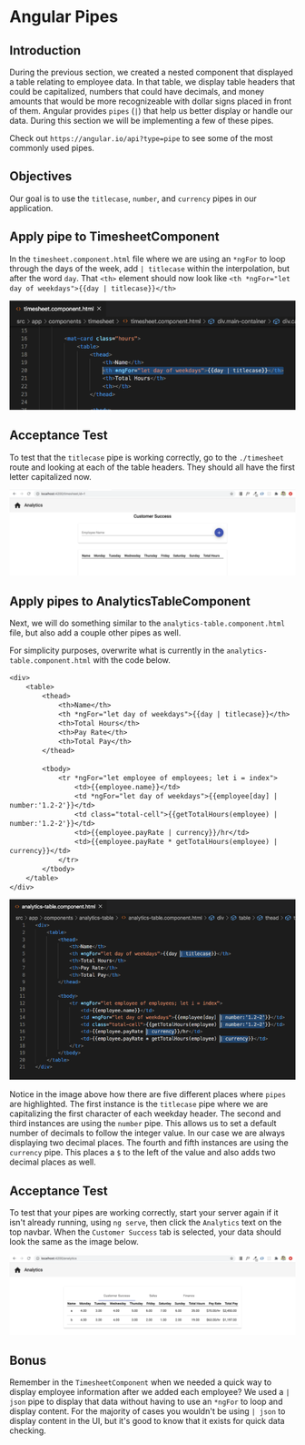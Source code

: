 # Angular Pipes

## Introduction

During the previous section, we created a nested component that displayed a table relating to employee data. In that table, we display table headers that could be capitalized, numbers that could have decimals, and money amounts that would be more recognizeable with dollar signs placed in front of them. Angular provides `pipes` (`|`) that help us better display or handle our data. During this section we will be implementing a few of these pipes.

Check out `https://angular.io/api?type=pipe` to see some of the most commonly used pipes.


## Objectives

Our goal is to use the `titlecase`, `number`, and `currency` pipes in our application.


## Apply pipe to TimesheetComponent

In the `timesheet.component.html` file where we are using an `*ngFor` to loop through the days of the week, add `| titlecase` within the interpolation, but after the word `day`. That `<th>` element should now look like `<th *ngFor="let day of weekdays">{{day | titlecase}}</th>`

![](img/timesheet_titlecase.png)


## Acceptance Test

To test that the `titlecase` pipe is working correctly, go to the `./timesheet` route and looking at each of the table headers. They should all have the first letter capitalized now.

![](img/timesheet_capitalized_headers.png)


## Apply pipes to AnalyticsTableComponent

Next, we will do something similar to the `analytics-table.component.html` file, but also add a couple other pipes as well.

For simplicity purposes, overwrite what is currently in the `analytics-table.component.html` with the code below.

```
<div>
    <table>
        <thead>
            <th>Name</th>
            <th *ngFor="let day of weekdays">{{day | titlecase}}</th>
            <th>Total Hours</th>
            <th>Pay Rate</th>
            <th>Total Pay</th>
        </thead>
    
        <tbody>
            <tr *ngFor="let employee of employees; let i = index">
                <td>{{employee.name}}</td>
                <td *ngFor="let day of weekdays">{{employee[day] | number:'1.2-2'}}</td>
                <td class="total-cell">{{getTotalHours(employee) | number:'1.2-2'}}</td>
                <td>{{employee.payRate | currency}}/hr</td>
                <td>{{employee.payRate * getTotalHours(employee) | currency}}</td>
            </tr>
        </tbody>
    </table>
</div>
```


![](img/pipes_highlighted.png)

Notice in the image above how there are five different places where `pipes` are highlighted. The first instance is the `titlecase` pipe where we are capitalizing the first character of each weekday header. The second and third instances are using the `number` pipe. This allows us to set a default number of decimals to follow the integer value. In our case we are always displaying two decimal places. The fourth and fifth instances are using the `currency` pipe. This places a `$` to the left of the value and also adds two decimal places as well.


## Acceptance Test

To test that your pipes are working correctly, start your server again if it isn't already running, using `ng serve`, then click the `Analytics` text on the top navbar. When the `Customer Success` tab is selected, your data should look the same as the image below.

![](img/analytics_pipes.png)


## Bonus

Remember in the `TimesheetComponent` when we needed a quick way to display employee information after we added each employee? We used a `| json` pipe to display that data without having to use an `*ngFor` to loop and display content. For the majority of cases you wouldn't be using `| json` to display content in the UI, but it's good to know that it exists for quick data checking.


